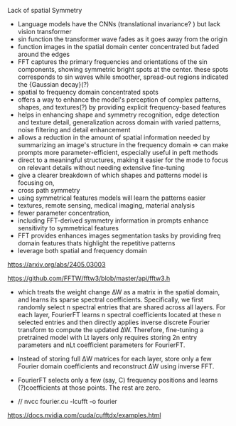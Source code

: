 Lack of spatial Symmetry

- Language models have the CNNs (translational invariance? ) but lack vision transformer
- sin function the transformer wave fades as it goes away from the origin
- function images in the spatial domain center concentrated but faded around the edges
- FFT captures the primary frequencies and orientations of the sin components, showing symmetric bright spots at the center. these spots corresponds to sin waves while smoother, spread-out regions indicated the {Gaussian decay}(?)
- spatial to frequency domain concentrated spots
- offers a way to enhance the model's perception of complex patterns, shapes, and textures(?) by providing explicit frequency-based features
- helps in enhancing shape and symmetry recognition, edge detection and texture detail, generalization across domain with varied patterns, noise filtering and detail enhancement
- allows a reduction in the amount of spatial information needed by summarizing an image's structure in the frequency domain => can make prompts more parameter-efficient, especially useful in peft methods
- direct to a meaningful structures, making it easier for the mode to focus on relevant details without needing extensive fine-tuning
- give a clearer breakdown of which shapes and patterns model is focusing on,
- cross path symmetry
- using symmetrical features models will learn the patterns easier
- textures, remote sensing, medical imaging, material analysis
- fewer parameter concentration,
- including FFT-derived symmetry information in prompts enhance sensitivity to symmetrical features
- FFT provides enhances images segmentation tasks by providing freq domain features thats highlight the repetitive patterns
- leverage both spatial and frequency domain

https://arxiv.org/abs/2405.03003

https://github.com/FFTW/fftw3/blob/master/api/fftw3.h


- which treats the weight change ∆W as a matrix in the
spatial domain, and learns its sparse spectral coefficients.
Specifically, we first randomly select n spectral entries that
are shared across all layers. For each layer, FourierFT learns
n spectral coefficients located at these n selected entries and
then directly applies inverse discrete Fourier transform to
compute the updated ∆W. Therefore, fine-tuning a pretrained model with Lt layers only requires storing 2n entry
parameters and nLt coefficient parameters for FourierFT.

- Instead of storing full ΔW matrices for each layer, store only a few Fourier domain coefficients and reconstruct ΔW using inverse FFT.
- FourierFT selects only a few (say, C) frequency positions and learns (?)coefficients at those points. The rest are zero.
- // nvcc fourier.cu -lcufft -o fourier

https://docs.nvidia.com/cuda/cufftdx/examples.html